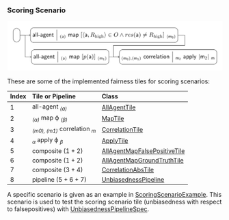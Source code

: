 ### Scoring Scenario

![scoring](scoring.png)

These are some of the implemented fairness tiles for scoring scenarios:

| Index | Tile or Pipeline                                   | Class                                                        |
|:------|:---------------------------------------------------|:-------------------------------------------------------------|
| 1     | all-agent <sub>*(a)*</sub>                         | [AllAgentTile][AllAgentTile]                                 |
| 2     | <sub>*(α)*</sub> map ϕ <sub>*(β)*</sub>            | [MapTile][MapTile]                                           |
| 3     | <sub>*(m0), (m1)*</sub> correlation <sub>*m*</sub> | [CorrelationTile][CorrelationTile]                           |
| 4     | <sub>*α*</sub> apply ϕ <sub>*β*</sub>              | [ApplyTile][ApplyTile]                                       |
| 5     | composite (1 + 2)                                  | [AllAgentMapFalsePositiveTile][AllAgentMapFalsePositiveTile] |
| 6     | composite (1 + 2)                                  | [AllAgentMapGroundTruthTile][AllAgentMapGroundTruthTile]     |
| 7     | composite (3 + 4)                                  | [CorrelationAbsTile][CorrelationAbsTile]                     |
| 8     | pipeline (5 + 6 + 7)                               | [UnbiasednessPipeline][UnbiasednessPipeline]                 |

A specific scenario is given as an example in
[ScoringScenarioExample][ScoringScenarioExample]. This scenario is used to test the
scoring scenario tile (unbiasedness with respect to falsepositives) with
[UnbiasednessPipelineSpec][UnbiasednessPipelineSpec].

[AllAgentTile]: https://github.com/julianmendez/tiles/blob/master/core/src/main/scala/soda/tiles/fairness/tile/constant/AllAgentTile.soda

[MapTile]: https://github.com/julianmendez/tiles/blob/master/core/src/main/scala/soda/tiles/fairness/tile/primitive/MapTile.soda

[ApplyTile]: https://github.com/julianmendez/tiles/blob/master/core/src/main/scala/soda/tiles/fairness/tile/primitive/ApplyTile.soda

[CorrelationTile]: https://github.com/julianmendez/tiles/blob/master/core/src/main/scala/soda/tiles/fairness/tile/composite/CorrelationTile.soda

[CorrelationAbsTile]: https://github.com/julianmendez/tiles/blob/master/core/src/main/scala/soda/tiles/fairness/tile/composite/CorrelationAbsTile.soda

[AllAgentMapFalsePositiveTile]: https://github.com/julianmendez/tiles/blob/master/examples/src/main/scala/soda/tiles/fairness/example/pipeline/scoring/AllAgentMapFalsePositiveTile.soda

[AllAgentMapGroundTruthTile]: https://github.com/julianmendez/tiles/blob/master/examples/src/main/scala/soda/tiles/fairness/example/pipeline/scoring/AllAgentMapGroundTruthTile.soda

[UnbiasednessPipeline]: https://github.com/julianmendez/tiles/blob/master/examples/src/main/scala/soda/tiles/fairness/example/pipeline/scoring/UnbiasednessPipeline.soda

[ScoringScenarioExample]: https://github.com/julianmendez/tiles/blob/master/examples/src/test/scala/soda/tiles/fairness/pipeline/scoring/ScoringScenarioExample.soda

[UnbiasednessPipelineSpec]: https://github.com/julianmendez/tiles/blob/master/examples/src/test/scala/soda/tiles/fairness/pipeline/scoring/UnbiasednessPipelineSpec.soda


